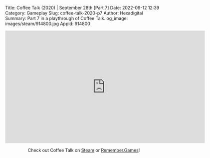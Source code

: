 Title: Coffee Talk (2020) | September 28th [Part 7]
Date: 2022-09-12 12:39
Category: Gameplay
Slug: coffee-talk-2020-p7
Author: Hexadigital
Summary: Part 7 in a playthrough of Coffee Talk.
og_image: images/steam/914800.jpg
Appid: 914800

<center><iframe src="https://www.youtube.com/embed/uNdpkYbhnho?feature=oembed" allow="accelerometer; autoplay; encrypted-media; gyroscope; picture-in-picture" width="640" height="360" frameborder="0"></iframe>

Check out Coffee Talk on [Steam](https://store.steampowered.com/app/914800/?curator_clanid=34633900) or [Remember.Games](https://remember.games/game/718/)!</center>

